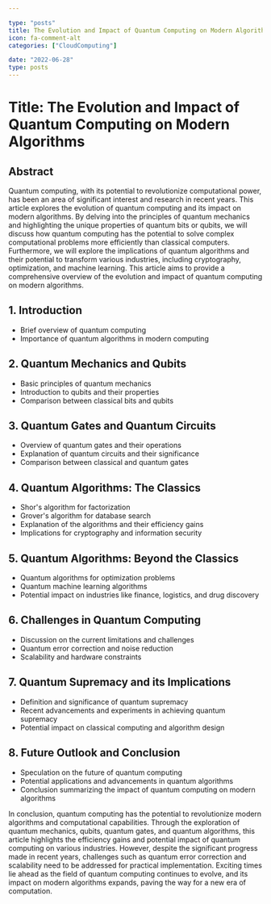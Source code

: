 ```yaml
---

type: "posts"
title: The Evolution and Impact of Quantum Computing on Modern Algorithms
icon: fa-comment-alt
categories: ["CloudComputing"]

date: "2022-06-28"
type: posts
---
```





# Title: The Evolution and Impact of Quantum Computing on Modern Algorithms

## Abstract
Quantum computing, with its potential to revolutionize computational power, has been an area of significant interest and research in recent years. This article explores the evolution of quantum computing and its impact on modern algorithms. By delving into the principles of quantum mechanics and highlighting the unique properties of quantum bits or qubits, we will discuss how quantum computing has the potential to solve complex computational problems more efficiently than classical computers. Furthermore, we will explore the implications of quantum algorithms and their potential to transform various industries, including cryptography, optimization, and machine learning. This article aims to provide a comprehensive overview of the evolution and impact of quantum computing on modern algorithms.

## 1. Introduction
   - Brief overview of quantum computing
   - Importance of quantum algorithms in modern computing

## 2. Quantum Mechanics and Qubits
   - Basic principles of quantum mechanics
   - Introduction to qubits and their properties
   - Comparison between classical bits and qubits

## 3. Quantum Gates and Quantum Circuits
   - Overview of quantum gates and their operations
   - Explanation of quantum circuits and their significance
   - Comparison between classical and quantum gates

## 4. Quantum Algorithms: The Classics
   - Shor's algorithm for factorization
   - Grover's algorithm for database search
   - Explanation of the algorithms and their efficiency gains
   - Implications for cryptography and information security

## 5. Quantum Algorithms: Beyond the Classics
   - Quantum algorithms for optimization problems
   - Quantum machine learning algorithms
   - Potential impact on industries like finance, logistics, and drug discovery

## 6. Challenges in Quantum Computing
   - Discussion on the current limitations and challenges
   - Quantum error correction and noise reduction
   - Scalability and hardware constraints

## 7. Quantum Supremacy and its Implications
   - Definition and significance of quantum supremacy
   - Recent advancements and experiments in achieving quantum supremacy
   - Potential impact on classical computing and algorithm design

## 8. Future Outlook and Conclusion
   - Speculation on the future of quantum computing
   - Potential applications and advancements in quantum algorithms
   - Conclusion summarizing the impact of quantum computing on modern algorithms

In conclusion, quantum computing has the potential to revolutionize modern algorithms and computational capabilities. Through the exploration of quantum mechanics, qubits, quantum gates, and quantum algorithms, this article highlights the efficiency gains and potential impact of quantum computing on various industries. However, despite the significant progress made in recent years, challenges such as quantum error correction and scalability need to be addressed for practical implementation. Exciting times lie ahead as the field of quantum computing continues to evolve, and its impact on modern algorithms expands, paving the way for a new era of computation.